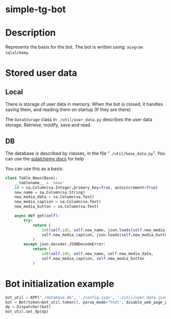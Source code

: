 # simple-tg-bot


# Description
Represents the basis for the bot. 
The bot is written using: `aiogram` `sqlalchemy`. 

# Stored user data
## Local
There is storage of user data in memory. When the bot is closed, it handles saving them, and reading them on startup (If they are there)

The `DataStorage` class in `./util/user_data.py` describes the user data storage. Retrieve, modify, save and read. 


## DB
The database is described by classes, in the file "`./util/base_data.py`".
You can use the [sqlalchemy docs](https://docs.sqlalchemy.org/en/20/) for help

You can use this as a basis:
```python
class Table_News(Base):
    __tablename__ = 'news'
    id = sa.Column(sa.Integer,primary_key=True, autoincrement=True)
    new_name = sa.Column(sa.String)
    new_media_data = sa.Column(sa.Text)
    new_media_caption = sa.Column(sa.Text)
    new_media_button = sa.Column(sa.Text)

    async def get(self):
        try:
            return (
                int(self.id), self.new_name, json.loads(self.new_media_data), 
                self.new_media_caption, json.loads(self.new_media_button)
            )
        except json.decoder.JSONDecodeError:
            return (
                int(self.id), self.new_name, self.new_media_data, 
                self.new_media_caption, self.new_media_button
            )

```



# Bot initialization example
```python
bot_util = APP("./database.db", './config.json', './util/user_data.json')
bot = Bot(token=bot_util.token(), parse_mode="html", disable_web_page_preview=True, timeout=30)
dp = Dispatcher(bot)
bot_util.set_dp(dp)

```
